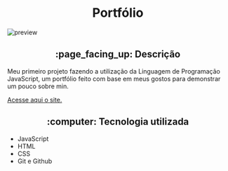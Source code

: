 <h1 align="center">Portfólio</h1>

 ![preview](./.github/preview.gif)
 
<h2 align="center">:page_facing_up: Descrição</h2>
<p>Meu primeiro projeto fazendo a utilização da Linguagem de Programação JavaScript, um portfólio feito com base em meus gostos para demonstrar um pouco sobre min. </p>

<a href="https://lipeinacio.github.io/mini-portfolio/">Acesse aqui o site.</a>

<h2 align="center"> :computer: Tecnologia utilizada </h2>

- JavaScript
- HTML
- CSS
- Git e Github


